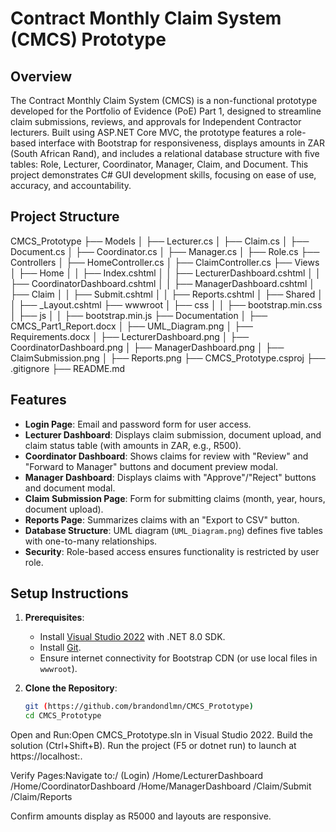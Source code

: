 # Contract Monthly Claim System (CMCS) Prototype

## Overview
The Contract Monthly Claim System (CMCS) is a non-functional prototype developed for the Portfolio of Evidence (PoE) Part 1, designed to streamline claim submissions, reviews, and approvals for Independent Contractor lecturers. Built using ASP.NET Core MVC, the prototype features a role-based interface with Bootstrap for responsiveness, displays amounts in ZAR (South African Rand), and includes a relational database structure with five tables: Role, Lecturer, Coordinator, Manager, Claim, and Document. This project demonstrates C# GUI development skills, focusing on ease of use, accuracy, and accountability.

## Project Structure

CMCS_Prototype
├── Models
│   ├── Lecturer.cs
│   ├── Claim.cs
│   ├── Document.cs
│   ├── Coordinator.cs
│   ├── Manager.cs
│   ├── Role.cs
├── Controllers
│   ├── HomeController.cs
│   ├── ClaimController.cs
├── Views
│   ├── Home
│   │   ├── Index.cshtml
│   │   ├── LecturerDashboard.cshtml
│   │   ├── CoordinatorDashboard.cshtml
│   │   ├── ManagerDashboard.cshtml
│   ├── Claim
│   │   ├── Submit.cshtml
│   │   ├── Reports.cshtml
│   ├── Shared
│   │   ├── _Layout.cshtml
├── wwwroot
│   ├── css
│   │   ├── bootstrap.min.css
│   ├── js
│   │   ├── bootstrap.min.js
├── Documentation
│   ├── CMCS_Part1_Report.docx
│   ├── UML_Diagram.png
│   ├── Requirements.docx
│   ├── LecturerDashboard.png
│   ├── CoordinatorDashboard.png
│   ├── ManagerDashboard.png
│   ├── ClaimSubmission.png
│   ├── Reports.png
├── CMCS_Prototype.csproj
├── .gitignore
├── README.md

## Features
- **Login Page**: Email and password form for user access.
- **Lecturer Dashboard**: Displays claim submission, document upload, and claim status table (with amounts in ZAR, e.g., R500).
- **Coordinator Dashboard**: Shows claims for review with "Review" and "Forward to Manager" buttons and document preview modal.
- **Manager Dashboard**: Displays claims with "Approve"/"Reject" buttons and document modal.
- **Claim Submission Page**: Form for submitting claims (month, year, hours, document upload).
- **Reports Page**: Summarizes claims with an "Export to CSV" button.
- **Database Structure**: UML diagram (`UML_Diagram.png`) defines five tables with one-to-many relationships.
- **Security**: Role-based access ensures functionality is restricted by user role.

## Setup Instructions
1. **Prerequisites**:
   - Install [Visual Studio 2022](https://visualstudio.microsoft.com/) with .NET 8.0 SDK.
   - Install [Git](https://git-scm.com/downloads).
   - Ensure internet connectivity for Bootstrap CDN (or use local files in `wwwroot`).

2. **Clone the Repository**:
   ```bash
   git (https://github.com/brandondlmn/CMCS_Prototype)
   cd CMCS_Prototype

Open and Run:Open CMCS_Prototype.sln in Visual Studio 2022.
Build the solution (Ctrl+Shift+B).
Run the project (F5 or dotnet run) to launch at https://localhost:<port>.

Verify Pages:Navigate to:/ (Login)
/Home/LecturerDashboard
/Home/CoordinatorDashboard
/Home/ManagerDashboard
/Claim/Submit
/Claim/Reports

Confirm amounts display as R5000 and layouts are responsive.


